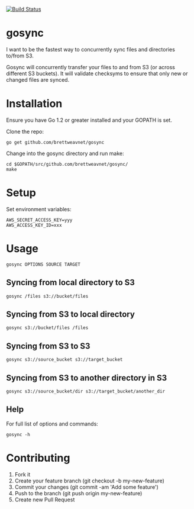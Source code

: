 [![Build Status](https://secure.travis-ci.org/brettweavnet/gosync.png)](http://travis-ci.org/brettweavnet/gosync)

# gosync

I want to be the fastest way to concurrently sync files and directories to/from S3.

Gosync will concurrently transfer your files to and from S3 (or across different S3 
buckets). It will validate checksyms to ensure that only new or changed files are
synced.

# Installation

Ensure you have Go 1.2 or greater installed and your GOPATH is set.

Clone the repo:

    go get github.com/brettweavnet/gosync

Change into the gosync directory and run make:

    cd $GOPATH/src/github.com/brettweavnet/gosync/
    make

# Setup

Set environment variables:

    AWS_SECRET_ACCESS_KEY=yyy
    AWS_ACCESS_KEY_ID=xxx

# Usage

    gosync OPTIONS SOURCE TARGET

## Syncing from local directory to S3

    gosync /files s3://bucket/files

## Syncing from S3 to local directory

    gosync s3://bucket/files /files

## Syncing from S3 to S3

    gosync s3://source_bucket s3://target_bucket

## Syncing from S3 to another directory in S3

    gosync s3://source_bucket/dir s3://target_bucket/another_dir

## Help

For full list of options and commands:

    gosync -h

# Contributing

1. Fork it
2. Create your feature branch (git checkout -b my-new-feature)
3. Commit your changes (git commit -am 'Add some feature')
4. Push to the branch (git push origin my-new-feature)
5. Create new Pull Request
